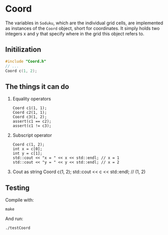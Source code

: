 # Coord
The variables in `Soduku`, which are the individual grid cells, are implemented as instances of the `Coord` object, short for coordinates. It simply holds two integers x and y that specify where in the grid this object refers to.

## Initilization

```c++
#include "Coord.h"
// ...
Coord c(1, 2);
```

## The things it can do

1. Equality operators 
    ```
    Coord c1(1, 1);
    Coord c2(1, 1);
    Coord c3(1, 2);
    assert(c1 == c2); 
    assert(c1 != c3);
    ```

2. Subscript operator
    ```
    Coord c(1, 2);
    int x = c[0];
    int y = c[1];
    std::cout << "x = " << x << std::endl; // x = 1
    std::cout << "y = " << y << std::endl; // x = 2
    ```
3. Cout as string
    Coord c(1, 2);
    std::cout << c << std::endl; // (1, 2)

## Testing
Compile with:

```
make
```

And run:

```
./testCoord
```
